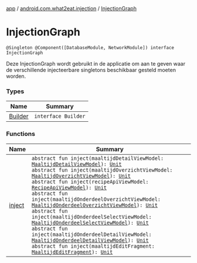 [app](../../index.md) / [android.com.what2eat.injection](../index.md) / [InjectionGraph](./index.md)

# InjectionGraph

`@Singleton @Component([DatabaseModule, NetworkModule]) interface InjectionGraph`

Deze InjectionGraph wordt gebruikt in de applicatie om aan te geven waar de verschillende
injecteerbare singletons beschikbaar gesteld moeten worden.

### Types

| Name | Summary |
|---|---|
| [Builder](-builder/index.md) | `interface Builder` |

### Functions

| Name | Summary |
|---|---|
| [inject](inject.md) | `abstract fun inject(maaltijdDetailViewModel: `[`MaaltijdDetailViewModel`](../../android.com.what2eat.viewmodels/-maaltijd-detail-view-model/index.md)`): `[`Unit`](https://kotlinlang.org/api/latest/jvm/stdlib/kotlin/-unit/index.html)<br>`abstract fun inject(maaltijdOverzichtViewModel: `[`MaaltijdOverzichtViewModel`](../../android.com.what2eat.viewmodels/-maaltijd-overzicht-view-model/index.md)`): `[`Unit`](https://kotlinlang.org/api/latest/jvm/stdlib/kotlin/-unit/index.html)<br>`abstract fun inject(recipeApiViewModel: `[`RecipeApiViewModel`](../../android.com.what2eat.viewmodels/-recipe-api-view-model/index.md)`): `[`Unit`](https://kotlinlang.org/api/latest/jvm/stdlib/kotlin/-unit/index.html)<br>`abstract fun inject(maaltijdOnderdeelOverzichtViewModel: `[`MaaltijdOnderdeelOverzichtViewModel`](../../android.com.what2eat.viewmodels/-maaltijd-onderdeel-overzicht-view-model/index.md)`): `[`Unit`](https://kotlinlang.org/api/latest/jvm/stdlib/kotlin/-unit/index.html)<br>`abstract fun inject(maaltijdOnderdeelSelectViewModel: `[`MaaltijdOnderdeelSelectViewModel`](../../android.com.what2eat.viewmodels/-maaltijd-onderdeel-select-view-model/index.md)`): `[`Unit`](https://kotlinlang.org/api/latest/jvm/stdlib/kotlin/-unit/index.html)<br>`abstract fun inject(maaltijdOnderdeelDetailViewModel: `[`MaaltijdOnderdeelDetailViewModel`](../../android.com.what2eat.viewmodels/-maaltijd-onderdeel-detail-view-model/index.md)`): `[`Unit`](https://kotlinlang.org/api/latest/jvm/stdlib/kotlin/-unit/index.html)<br>`abstract fun inject(maaltijdEditFragment: `[`MaaltijdEditFragment`](../../android.com.what2eat.fragments/-maaltijd-edit-fragment/index.md)`): `[`Unit`](https://kotlinlang.org/api/latest/jvm/stdlib/kotlin/-unit/index.html) |

